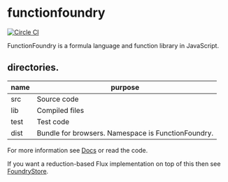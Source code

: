 # functionfoundry

[![Circle CI](https://circleci.com/gh/FunctionFoundry/functionfoundry.svg?style=svg)](https://circleci.com/gh/FunctionFoundry)

FunctionFoundry is a formula language and function library in JavaScript.

## directories.

| name | purpose |
| ------------- | ----------- |
|src| Source code |
|lib| Compiled files |
|test| Test code |
|dist| Bundle for browsers. Namespace is FunctionFoundry. |

For more information see [Docs](./Docs.org) or read the code.

If you want a reduction-based Flux implementation on top of this then see [FoundryStore](https://github.com/FunctionFoundry/FoundryStore).
